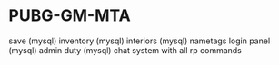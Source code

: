 # PUBG-GM-MTA

  save (mysql)
  inventory (mysql)
  interiors (mysql)
  nametags
  login panel (mysql)
  admin duty (mysql)
  chat system with all rp commands

